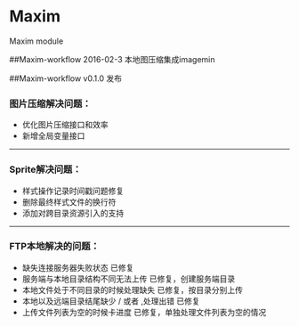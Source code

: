 # Maxim
Maxim module


##Maxim-workflow  2016-02-3
本地图压缩集成imagemin



##Maxim-workflow  v0.1.0  发布

### 图片压缩解决问题：
- 优化图片压缩接口和效率
- 新增全局变量接口

----------

### Sprite解决问题：
- 样式操作记录时间戳问题修复
- 删除最终样式文件的换行符
- 添加对跨目录资源引入的支持

----------

### FTP本地解决的问题：
- 缺失连接服务器失败状态  已修复
- 服务端与本地目录结构不同无法上传  已修复，创建服务端目录
- 本地文件处于不同目录的时候处理缺失  已修复，按目录分别上传
- 本地以及远端目录结尾缺少 / 或者 \,处理出错  已修复
- 上传文件列表为空的时候卡进度  已修复，单独处理文件列表为空的情况

